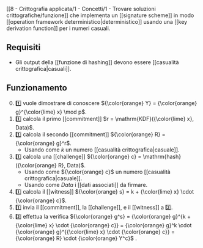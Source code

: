 [[8 - Crittografia applicata/1 - Concetti/1 - Trovare soluzioni crittografiche/funzione]] che implementa un [[signature scheme]] in modo [[operation framework deterministico|deterministico]] usando una [[key derivation function]] per i numeri casuali.

## Requisiti

- Gli output della [[funzione di hashing]] devono essere [[casualità crittografica|casuali]].

## Funzionamento

0. 1️⃣ vuole dimostrare di conoscere ${\color{orange} Y} = {\color{orange} g}^{\color{lime} x} \mod p$.
1. 1️⃣ calcola il primo [[commitment]] $r = \mathrm{KDF}({\color{lime} x}, Data)$.
2. 1️⃣ calcola il secondo [[commitment]] ${\color{orange} R} = {\color{orange} g}^r$.
	- Usando come $k$ un numero [[casualità crittografica|casuale]].
3. 1️⃣ calcola una [[challenge]] ${\color{orange} c} = \mathrm{hash}({\color{orange} R}, Data)$.
	- Usando come ${\color{orange} c}$ un numero [[casualità crittografica|casuale]].
	- Usando come $Data$ i [[dati associati]] da firmare.
4. 1️⃣ calcola il [[witness]] ${\color{orange} s} = k + {\color{lime} x} \cdot {\color{orange} c}$.
5. 1️⃣ invia il [[commitment]], la [[challenge]], e il [[witness]] a 2️⃣.
6. 2️⃣ effettua la verifica ${\color{orange} g^s} = {\color{orange} g}^{k + {\color{lime} x} \cdot {\color{orange} c}} = {\color{orange} g}^k \cdot {\color{orange} g}^{{\color{lime} x} \cdot {\color{orange} c}} = {\color{orange} R} \cdot {\color{orange} Y^c}$ .
